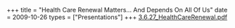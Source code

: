 +++
title = "Health Care Renewal Matters... And Depends On All Of Us"
date = 2009-10-26
types = ["Presentations"]
+++
[3.6.27_HealthCareRenewal.pdf](/files/3.6.27_HealthCareRenewal.pdf)
